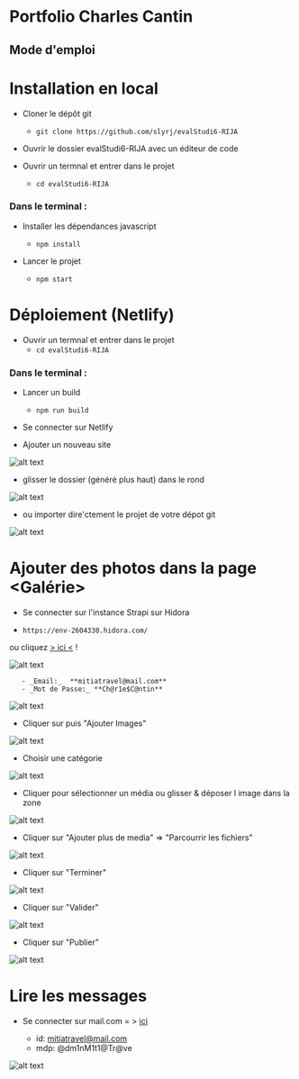# Portfolio  Charles Cantin

## Mode d'emploi 

Installation en local
=====================

* Cloner le dépôt git
  * ````git clone https://github.com/slyrj/evalStudi6-RIJA````

* Ouvrir le dossier evalStudi6-RIJA avec un éditeur de code

* Ouvrir un termnal et entrer dans le projet
  * ````cd evalStudi6-RIJA```` 

### Dans le terminal :
 
* Installer les dépendances javascript    
  * ````npm install````

* Lancer le projet
  * ````npm start````



Déploiement (Netlify)
====================
* Ouvrir un termnal et entrer dans le projet
  * ````cd evalStudi6-RIJA```` 

### Dans le terminal :
 
* Lancer un build    
  * ````npm run build````

* Se connecter sur Netlify

* Ajouter un nouveau site

![alt text](https://github.com/slyrj/evalStudi6-RIJA/blob/main/img_md/md1.png)

* glisser le dossier <build> (généré plus haut) dans le rond

![alt text](https://github.com/slyrj/evalStudi6-RIJA/blob/main/img_md/md2.png)
 
* ou importer dire'ctement le projet de votre dépot git 

![alt text](https://github.com/slyrj/evalStudi6-RIJA/blob/main/img_md/md3.png)



Ajouter des photos dans la page <Galérie>
==========================================

* Se connecter sur l'instance Strapi sur Hidora 

 * ````https://env-2604330.hidora.com/```` 

ou cliquez [> ici <](https://env-2604330.hidora.com/admin/auth/login) !

![alt text](https://github.com/slyrj/evalStudi6-RIJA/blob/main/img_md/md4.png)
	
       - _Email:_  **mitiatravel@mail.com**       
       - _Mot de Passe:_ **Ch@r1e$C@ntin** 

![alt text](https://github.com/slyrj/evalStudi6-RIJA/blob/main/img_md/md5.png)

* Cliquer sur <Images> puis  "Ajouter Images"

![alt text](https://github.com/slyrj/evalStudi6-RIJA/blob/main/img_md/md6.png)

* Choisir une catégorie 





![alt text](https://github.com/slyrj/evalStudi6-RIJA/blob/main/img_md/md7.png)

* Cliquer pour sélectionner un média ou glisser & déposer l image dans la zone

![alt text](https://github.com/slyrj/evalStudi6-RIJA/blob/main/img_md/md8.png)

* Cliquer sur "Ajouter plus de media" => "Parcourrir les fichiers"

![alt text](https://github.com/slyrj/evalStudi6-RIJA/blob/main/img_md/md9.png)

* Cliquer sur  "Terminer" 

![alt text](https://github.com/slyrj/evalStudi6-RIJA/blob/main/img_md/md10.png)

* Cliquer sur "Valider" 

![alt text](https://github.com/slyrj/evalStudi6-RIJA/blob/main/img_md/md11.png)

* Cliquer sur "Publier" 

![alt text](https://github.com/slyrj/evalStudi6-RIJA/blob/main/img_md/md12.png)



Lire les messages
=================

* Se connecter sur mail.com  = > [ici](https://www.mail.com/) 

  - id: mitiatravel@mail.com
  - mdp: @dm1nM1t1@Tr@ve 	

![alt text](https://github.com/slyrj/evalStudi6-RIJA/blob/main/img_md/md13.png)
